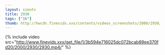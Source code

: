 ```yaml
--- 
layout: sieutv
title: 2930
tags: ["1k"]
thumb: http://hwcdn.finevids.xxx/contents/videos_screenshots/2000/2930/preview.mp4.jpg
---
```

{% include video src="http://www.finevids.xxx/get_file/1/3b594e716025dc072bcab89ee370fd20/2000/2930/2930.mp4/" %} 
